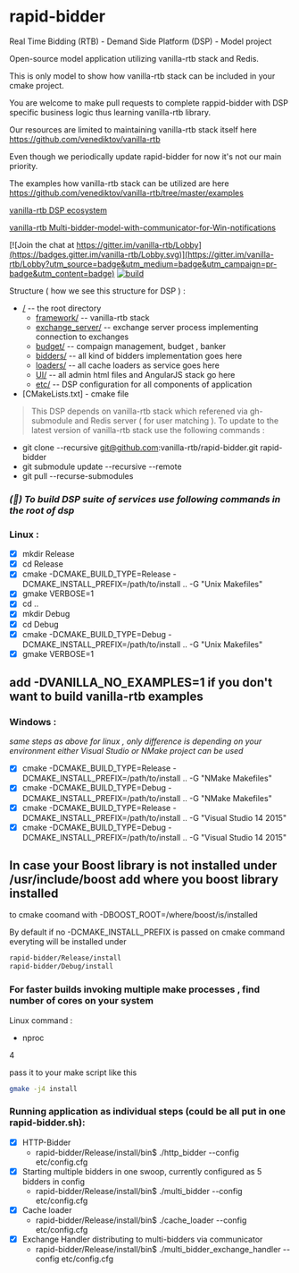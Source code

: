 # rapid-bidder

Real Time Bidding (RTB) - Demand Side Platform (DSP) - Model project

Open-source model application utilizing  vanilla-rtb stack and Redis.

This is only model to show how vanilla-rtb stack can be included in your cmake project.

You are welcome to make pull requests to complete rappid-bidder with DSP specific business logic thus learning vanilla-rtb library.

Our resources are limited to maintaining  vanilla-rtb stack itself  here https://github.com/venediktov/vanilla-rtb

Even though we periodically update rapid-bidder for now it's not our main priority.

The examples how vanilla-rtb stack can be utilized are here https://github.com/venediktov/vanilla-rtb/tree/master/examples

[vanilla-rtb DSP ecosystem](https://github.com/venediktov/vanilla-rtb/wiki)

[vanilla-rtb Multi-bidder-model-with-communicator-for-Win-notifications](https://github.com/venediktov/vanilla-rtb/wiki/Multi-bidder-model-with-communicator-for-Win-notifications)

[![Join the chat at https://gitter.im/vanilla-rtb/Lobby](https://badges.gitter.im/vanilla-rtb/Lobby.svg)](https://gitter.im/vanilla-rtb/Lobby?utm_source=badge&utm_medium=badge&utm_campaign=pr-badge&utm_content=badge) 
[![build ](https://travis-ci.org/venediktov/vanilla-rtb.svg?branch=master)](https://travis-ci.org/venediktov/vanilla-rtb)

Structure ( how we see this structure for DSP ) :
* [/](../../tree/master/) -- the root directory
   * [framework/](https://github.com/venediktov/vanilla-rtb/) -- vanilla-rtb stack
   * [exchange_server/](../../tree/master/exchange_server/) -- exchange server process implementing connection to exchanges
   * [budget/](../../tree/master/budget/) -- compaign management, budget , banker
   * [bidders/](../../tree/master/bidders/) -- all kind of bidders implementation goes here
   * [loaders/](../../tree/master/loaders/) -- all cache loaders as service goes here
   * [UI/](../../tree/master/UI/) -- all admin html files and AngularJS stack go here
   * [etc/](../../tree/master/etc/) -- DSP configuration for all components of application
* [CMakeLists.txt] - cmake file

>This DSP depends on  vanilla-rtb stack which referened via gh-submodule and Redis server ( for user matching ).
>To update to the latest version of vanilla-rtb stack use the following commands \:

* git clone --recursive git@github.com:vanilla-rtb/rapid-bidder.git rapid-bidder
* git submodule update --recursive --remote
* git pull --recurse-submodules


### *(&#x1F4D7;) To build DSP suite of services use following commands in the root of dsp*

### Linux \:
- [x] mkdir Release
- [x] cd Release
- [x] cmake -DCMAKE_BUILD_TYPE=Release -DCMAKE_INSTALL_PREFIX=/path/to/install .. -G "Unix Makefiles"
- [x] gmake VERBOSE=1
- [x] cd ..
- [x] mkdir Debug
- [x] cd Debug
- [x] cmake -DCMAKE_BUILD_TYPE=Debug -DCMAKE_INSTALL_PREFIX=/path/to/install .. -G "Unix Makefiles"
- [x] gmake VERBOSE=1

## add -DVANILLA_NO_EXAMPLES=1 if you don't want to build vanilla-rtb examples

### Windows \:
*same steps as above for linux , only difference is depending on your environment 
  either Visual Studio or NMake project can be used*
  
- [x] cmake -DCMAKE_BUILD_TYPE=Release -DCMAKE_INSTALL_PREFIX=/path/to/install .. -G "NMake Makefiles"
- [x] cmake -DCMAKE_BUILD_TYPE=Debug  -DCMAKE_INSTALL_PREFIX=/path/to/install  .. -G "NMake Makefiles"
- [x] cmake -DCMAKE_BUILD_TYPE=Release  -DCMAKE_INSTALL_PREFIX=/path/to/install .. -G "Visual Studio 14 2015"
- [x] cmake -DCMAKE_BUILD_TYPE=Debug    -DCMAKE_INSTALL_PREFIX=/path/to/install .. -G "Visual Studio 14 2015"

## In case your Boost library is not installed under /usr/include/boost add where you boost library installed
to cmake coomand with -DBOOST_ROOT=/where/boost/is/installed

By default if no -DCMAKE_INSTALL_PREFIX  is passed on cmake command everyting will be installed under

```bash
rapid-bidder/Release/install
rapid-bidder/Debug/install
```

### For faster builds invoking multiple make processes  , find number of cores on your system
Linux command \: 
* nproc

4

pass it to your make script like this
```bash
gmake -j4 install
```

### Running  application as individual steps (could be all put in one rapid-bidder.sh)\:
- [x] HTTP-Bidder
  * rapid-bidder/Release/install/bin$ ./http_bidder --config etc/config.cfg
- [x] Starting multiple bidders in one swoop,  currently configured as 5 bidders in config
  * rapid-bidder/Release/install/bin$ ./multi_bidder --config etc/config.cfg
- [x] Cache loader
  * rapid-bidder/Release/install/bin$ ./cache_loader --config etc/config.cfg
- [x] Exchange Handler distributing to multi-bidders via communicator
  * rapid-bidder/Release/install/bin$ ./multi_bidder_exchange_handler --config etc/config.cfg
  
